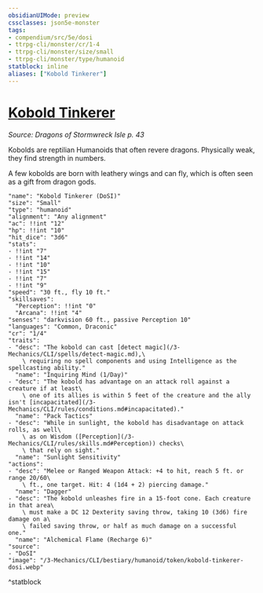 ```yaml
---
obsidianUIMode: preview
cssclasses: json5e-monster
tags:
- compendium/src/5e/dosi
- ttrpg-cli/monster/cr/1-4
- ttrpg-cli/monster/size/small
- ttrpg-cli/monster/type/humanoid
statblock: inline
aliases: ["Kobold Tinkerer"]
---
```

# [Kobold Tinkerer](3-Mechanics\CLI\bestiary\humanoid/kobold-tinkerer-dosi.md)
*Source: Dragons of Stormwreck Isle p. 43*  

Kobolds are reptilian Humanoids that often revere dragons. Physically weak, they find strength in numbers.

A few kobolds are born with leathery wings and can fly, which is often seen as a gift from dragon gods.

```statblock
"name": "Kobold Tinkerer (DoSI)"
"size": "Small"
"type": "humanoid"
"alignment": "Any alignment"
"ac": !!int "12"
"hp": !!int "10"
"hit_dice": "3d6"
"stats":
- !!int "7"
- !!int "14"
- !!int "10"
- !!int "15"
- !!int "7"
- !!int "9"
"speed": "30 ft., fly 10 ft."
"skillsaves":
  "Perception": !!int "0"
  "Arcana": !!int "4"
"senses": "darkvision 60 ft., passive Perception 10"
"languages": "Common, Draconic"
"cr": "1/4"
"traits":
- "desc": "The kobold can cast [detect magic](/3-Mechanics/CLI/spells/detect-magic.md),\
    \ requiring no spell components and using Intelligence as the spellcasting ability."
  "name": "Inquiring Mind (1/Day)"
- "desc": "The kobold has advantage on an attack roll against a creature if at least\
    \ one of its allies is within 5 feet of the creature and the ally isn't [incapacitated](/3-Mechanics/CLI/rules/conditions.md#incapacitated)."
  "name": "Pack Tactics"
- "desc": "While in sunlight, the kobold has disadvantage on attack rolls, as well\
    \ as on Wisdom ([Perception](/3-Mechanics/CLI/rules/skills.md#Perception)) checks\
    \ that rely on sight."
  "name": "Sunlight Sensitivity"
"actions":
- "desc": "Melee or Ranged Weapon Attack: +4 to hit, reach 5 ft. or range 20/60\
    \ ft., one target. Hit: 4 (1d4 + 2) piercing damage."
  "name": "Dagger"
- "desc": "The kobold unleashes fire in a 15-foot cone. Each creature in that area\
    \ must make a DC 12 Dexterity saving throw, taking 10 (3d6) fire damage on a\
    \ failed saving throw, or half as much damage on a successful one."
  "name": "Alchemical Flame (Recharge 6)"
"source":
- "DoSI"
"image": "/3-Mechanics/CLI/bestiary/humanoid/token/kobold-tinkerer-dosi.webp"
```
^statblock